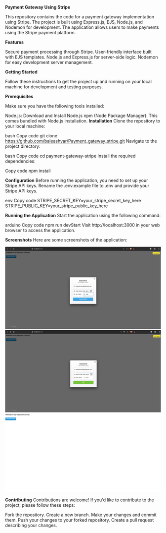 
__Payment Gateway Using Stripe__

This repository contains the code for a payment gateway implementation using Stripe. The project is built using Express.js, EJS, Node.js, and Nodemon for development. The application allows users to make payments using the Stripe payment platform.

**Features**

Secure payment processing through Stripe.
User-friendly interface built with EJS templates.
Node.js and Express.js for server-side logic.
Nodemon for easy development server management.

**Getting Started**

Follow these instructions to get the project up and running on your local machine for development and testing purposes.

**Prerequisites**

Make sure you have the following tools installed:

Node.js: Download and Install Node.js
npm (Node Package Manager): This comes bundled with Node.js installation.
**Installation**
Clone the repository to your local machine:

bash
Copy code
git clone https://github.com/baleashvar/Payment_gateway_stripe.git
Navigate to the project directory:

bash
Copy code
cd payment-gateway-stripe
Install the required dependencies:

Copy code
npm install

**Configuration**
Before running the application, you need to set up your Stripe API keys. Rename the .env.example file to .env and provide your Stripe API keys.

env
Copy code
STRIPE_SECRET_KEY=your_stripe_secret_key_here
STRIPE_PUBLIC_KEY=your_stripe_public_key_here

**Running the Application**
Start the application using the following command:

arduino
Copy code
npm run devStart
Visit http://localhost:3000 in your web browser to access the application.

**Screenshots**
Here are some screenshots of the application:

![](<Images/Screenshot from 2023-08-27 00-37-00.png>)
![](<Images/Screenshot from 2023-08-27 00-39-31.png>)
![](<Images/Screenshot from 2023-08-27 00-39-59.png>)


**Contributing**
Contributions are welcome! If you'd like to contribute to the project, please follow these steps:

Fork the repository.
Create a new branch.
Make your changes and commit them.
Push your changes to your forked repository.
Create a pull request describing your changes.
